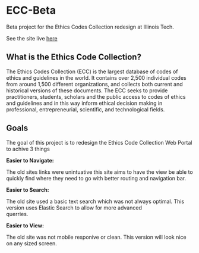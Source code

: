 # ECC-Beta
Beta project for the Ethics Codes Collection redesign at Illinois Tech.

See the site live [here](http://ecc.ideashop.iit.edu:8080/)

## What is the Ethics Code Collection?
The Ethics Codes Collection (ECC) is the largest database of codes of ethics and guidelines in the world. It contains over 2,500 individual codes from around 1,500 different organizations, and collects both current and historical versions of these documents. The ECC seeks to provide practitioners, students, scholars and the public access to codes of ethics and guidelines and in this way inform ethical decision making in professional, entrepreneurial, scientific, and technological fields.

## Goals
  The goal of this project is to redesign the Ethics Code Collection Web Portal to achive 3 things

**Easier to Navigate:**

  The old sites links were unintuative this site aims to have the view be able to quickly find where they need to go with better routing     and navigation bar.

**Easier to Search:**

  The old site used a basic text search which was not always optimal. This version uses Elastic Search to allow for more advanced       
querries.

**Easier to View:**

  The old site was not mobile responive or clean. This version will look nice on any sized screen.
